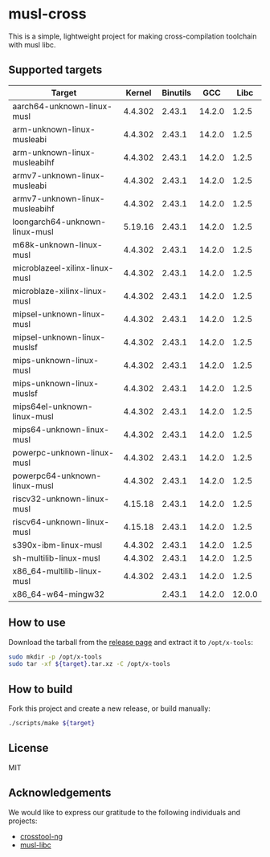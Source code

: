 # musl-cross

This is a simple, lightweight project for making cross-compilation toolchain with musl libc.

## Supported targets

| Target                         | Kernel  | Binutils | GCC    | Libc   |
|--------------------------------|---------|----------|--------|--------|
| aarch64-unknown-linux-musl     | 4.4.302 | 2.43.1   | 14.2.0 | 1.2.5  |
| arm-unknown-linux-musleabi     | 4.4.302 | 2.43.1   | 14.2.0 | 1.2.5  |
| arm-unknown-linux-musleabihf   | 4.4.302 | 2.43.1   | 14.2.0 | 1.2.5  |
| armv7-unknown-linux-musleabi   | 4.4.302 | 2.43.1   | 14.2.0 | 1.2.5  |
| armv7-unknown-linux-musleabihf | 4.4.302 | 2.43.1   | 14.2.0 | 1.2.5  |
| loongarch64-unknown-linux-musl | 5.19.16 | 2.43.1   | 14.2.0 | 1.2.5  |
| m68k-unknown-linux-musl        | 4.4.302 | 2.43.1   | 14.2.0 | 1.2.5  |
| microblazeel-xilinx-linux-musl | 4.4.302 | 2.43.1   | 14.2.0 | 1.2.5  |
| microblaze-xilinx-linux-musl   | 4.4.302 | 2.43.1   | 14.2.0 | 1.2.5  |
| mipsel-unknown-linux-musl      | 4.4.302 | 2.43.1   | 14.2.0 | 1.2.5  |
| mipsel-unknown-linux-muslsf    | 4.4.302 | 2.43.1   | 14.2.0 | 1.2.5  |
| mips-unknown-linux-musl        | 4.4.302 | 2.43.1   | 14.2.0 | 1.2.5  |
| mips-unknown-linux-muslsf      | 4.4.302 | 2.43.1   | 14.2.0 | 1.2.5  |
| mips64el-unknown-linux-musl    | 4.4.302 | 2.43.1   | 14.2.0 | 1.2.5  |
| mips64-unknown-linux-musl      | 4.4.302 | 2.43.1   | 14.2.0 | 1.2.5  |
| powerpc-unknown-linux-musl     | 4.4.302 | 2.43.1   | 14.2.0 | 1.2.5  |
| powerpc64-unknown-linux-musl   | 4.4.302 | 2.43.1   | 14.2.0 | 1.2.5  |
| riscv32-unknown-linux-musl     | 4.15.18 | 2.43.1   | 14.2.0 | 1.2.5  |
| riscv64-unknown-linux-musl     | 4.15.18 | 2.43.1   | 14.2.0 | 1.2.5  |
| s390x-ibm-linux-musl           | 4.4.302 | 2.43.1   | 14.2.0 | 1.2.5  |
| sh-multilib-linux-musl         | 4.4.302 | 2.43.1   | 14.2.0 | 1.2.5  |
| x86_64-multilib-linux-musl     | 4.4.302 | 2.43.1   | 14.2.0 | 1.2.5  |
| x86_64-w64-mingw32             |         | 2.43.1   | 14.2.0 | 12.0.0 |

## How to use

Download the tarball from the [release page](https://github.com/musl-cross/musl-cross/releases) and extract it to `/opt/x-tools`:

```sh
sudo mkdir -p /opt/x-tools
sudo tar -xf ${target}.tar.xz -C /opt/x-tools
```

## How to build

Fork this project and create a new release, or build manually:

```sh
./scripts/make ${target}
```

## License

MIT

## Acknowledgements

We would like to express our gratitude to the following individuals and projects:

- [crosstool-ng](https://github.com/crosstool-ng/crosstool-ng)
- [musl-libc](https://musl.libc.org)
